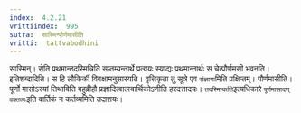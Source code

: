 ```yaml
---
index:  4.2.21
vrittiindex:  995
sutra:  सास्मिन्पौर्णमासीति
vritti:  tattvabodhini 
---
```


सास्मिन्। सेति प्रथमान्तदस्मिन्निति सप्तम्यन्तार्थे प्रत्ययः स्याद्यः प्रथमान्तार्थः स चेत्पौर्णमसी भवनति। इतिशब्दादिति। स हि लौकिर्की विवक्षामनुसारयति। वृत्तिकृता तु सूत्रे एव `संज्ञाया`मिति प्रक्षिप्तम्। पौर्णमासीति। पूर्णो मासोऽस्यां तिथाविति बहुव्रीहौ प्रज्ञादित्वात्स्वार्थिकोऽणीति हरदत्तादयः। `तदस्मिन्वर्तते`इत्यधिकारे `पूर्णमासादण् वक्तव्यः`इति वार्तिकं न कर्तव्यमिति तदाशयः।

